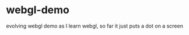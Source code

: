 webgl-demo
===============

evolving webgl demo as I learn webgl, so far it just puts a dot on a screen
